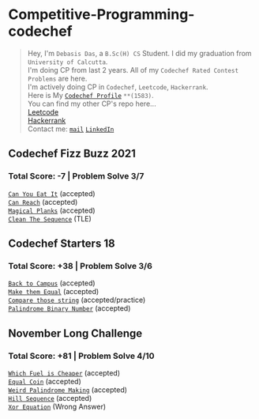 # **Competitive-Programming-codechef**
>  
>Hey, I'm `Debasis Das`, a `B.Sc(H) CS` Student. I did my graduation from `University of Calcutta`.  
>I'm doing CP from last 2 years. All of my `Codechef Rated Contest Problems` are here.  
>I'm actively doing CP in `Codechef`, `Leetcode`, `Hackerrank`.  
>Here is My [`Codechef Profile`](https://www.codechef.com/users/deba_98) `**(1583)`.  
>You can find my other CP's repo here...  
>[Leetcode]()  
>[Hackerrank]()  
>Contact me: [`mail`](to.debasisdas.cu@gmail.com) [`LinkedIn`](https://www.linkedin.com/in/debasis-das-0a05021a4/)
>  

## Codechef Fizz Buzz 2021
### Total Score: -7 | Problem Solve 3/7
   [`Can You Eat It`](https://www.codechef.com/FZBZ21C/problems/COMPCAND) (accepted)  
   [`Can Reach`](https://www.codechef.com/FZBZ21C/problems/CAN_REACH) (accepted)  
   [`Magical Planks`](https://www.codechef.com/FZBZ21C/problems/MKGPLNKS) (accepted)  
   [`Clean The Sequence`](https://www.codechef.com/FZBZ21C/problems/CLESEQ) (TLE)  

## Codechef Starters 18
### Total Score: +38 | Problem Solve 3/6
   [`Back to Campus`](https://www.codechef.com/START18C/problems/MINDAYSRET) (accepted)  
   [`Make them Equal`](https://www.codechef.com/START18C/problems/MAKEEQUAL) (accepted)   
   [`Compare those string`](https://www.codechef.com/START18C/problems/MAKEEQUAL) (accepted/practice)  
   [`Palindrome Binary Number`](https://www.codechef.com/START18C/problems/PALSUM) (accepted)  

## November Long Challenge
### Total Score: +81 | Problem Solve 4/10
   [`Which Fuel is Cheaper`](https://www.codechef.com/NOV21C/problems/CHEAPFUEL) (accepted)  
   [`Equal Coin`](https://www.codechef.com/NOV21C/problems/EQUALCOIN) (accepted)  
   [`Weird Palindrome Making`](https://www.codechef.com/NOV21C/problems/MAKEPAL) (accepted)  
   [`Hill Sequence`](https://www.codechef.com/NOV21C/problems/HILLSEQ) (accepted)  
   [`Xor Equation`](https://www.codechef.com/NOV21C/problems/XOREQN) (Wrong Answer)  
   
